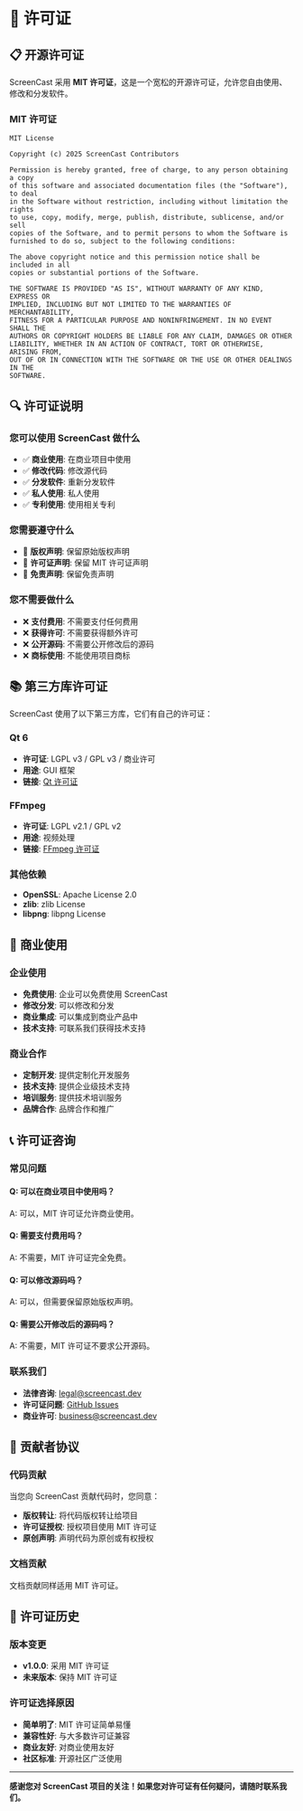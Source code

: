 # 📄 许可证

## 📋 开源许可证

ScreenCast 采用 **MIT 许可证**，这是一个宽松的开源许可证，允许您自由使用、修改和分发软件。

### MIT 许可证

```
MIT License

Copyright (c) 2025 ScreenCast Contributors

Permission is hereby granted, free of charge, to any person obtaining a copy
of this software and associated documentation files (the "Software"), to deal
in the Software without restriction, including without limitation the rights
to use, copy, modify, merge, publish, distribute, sublicense, and/or sell
copies of the Software, and to permit persons to whom the Software is
furnished to do so, subject to the following conditions:

The above copyright notice and this permission notice shall be included in all
copies or substantial portions of the Software.

THE SOFTWARE IS PROVIDED "AS IS", WITHOUT WARRANTY OF ANY KIND, EXPRESS OR
IMPLIED, INCLUDING BUT NOT LIMITED TO THE WARRANTIES OF MERCHANTABILITY,
FITNESS FOR A PARTICULAR PURPOSE AND NONINFRINGEMENT. IN NO EVENT SHALL THE
AUTHORS OR COPYRIGHT HOLDERS BE LIABLE FOR ANY CLAIM, DAMAGES OR OTHER
LIABILITY, WHETHER IN AN ACTION OF CONTRACT, TORT OR OTHERWISE, ARISING FROM,
OUT OF OR IN CONNECTION WITH THE SOFTWARE OR THE USE OR OTHER DEALINGS IN THE
SOFTWARE.
```

## 🔍 许可证说明

### 您可以使用 ScreenCast 做什么

- ✅ **商业使用**: 在商业项目中使用
- ✅ **修改代码**: 修改源代码
- ✅ **分发软件**: 重新分发软件
- ✅ **私人使用**: 私人使用
- ✅ **专利使用**: 使用相关专利

### 您需要遵守什么

- 📝 **版权声明**: 保留原始版权声明
- 📝 **许可证声明**: 保留 MIT 许可证声明
- 📝 **免责声明**: 保留免责声明

### 您不需要做什么

- ❌ **支付费用**: 不需要支付任何费用
- ❌ **获得许可**: 不需要获得额外许可
- ❌ **公开源码**: 不需要公开修改后的源码
- ❌ **商标使用**: 不能使用项目商标

## 📚 第三方库许可证

ScreenCast 使用了以下第三方库，它们有自己的许可证：

### Qt 6
- **许可证**: LGPL v3 / GPL v3 / 商业许可
- **用途**: GUI 框架
- **链接**: [Qt 许可证](https://www.qt.io/licensing/)

### FFmpeg
- **许可证**: LGPL v2.1 / GPL v2
- **用途**: 视频处理
- **链接**: [FFmpeg 许可证](https://ffmpeg.org/legal.html)

### 其他依赖
- **OpenSSL**: Apache License 2.0
- **zlib**: zlib License
- **libpng**: libpng License

## 🏢 商业使用

### 企业使用
- **免费使用**: 企业可以免费使用 ScreenCast
- **修改分发**: 可以修改和分发
- **商业集成**: 可以集成到商业产品中
- **技术支持**: 可联系我们获得技术支持

### 商业合作
- **定制开发**: 提供定制化开发服务
- **技术支持**: 提供企业级技术支持
- **培训服务**: 提供技术培训服务
- **品牌合作**: 品牌合作和推广

## 📞 许可证咨询

### 常见问题

#### Q: 可以在商业项目中使用吗？
A: 可以，MIT 许可证允许商业使用。

#### Q: 需要支付费用吗？
A: 不需要，MIT 许可证完全免费。

#### Q: 可以修改源码吗？
A: 可以，但需要保留原始版权声明。

#### Q: 需要公开修改后的源码吗？
A: 不需要，MIT 许可证不要求公开源码。

### 联系我们

- **法律咨询**: legal@screencast.dev
- **许可证问题**: [GitHub Issues](https://github.com/frankzhangv5/ScreenCast/issues)
- **商业许可**: business@screencast.dev

## 🤝 贡献者协议

### 代码贡献
当您向 ScreenCast 贡献代码时，您同意：

- **版权转让**: 将代码版权转让给项目
- **许可证授权**: 授权项目使用 MIT 许可证
- **原创声明**: 声明代码为原创或有权授权

### 文档贡献
文档贡献同样适用 MIT 许可证。

## 📖 许可证历史

### 版本变更
- **v1.0.0**: 采用 MIT 许可证
- **未来版本**: 保持 MIT 许可证

### 许可证选择原因
- **简单明了**: MIT 许可证简单易懂
- **兼容性好**: 与大多数许可证兼容
- **商业友好**: 对商业使用友好
- **社区标准**: 开源社区广泛使用

---

**感谢您对 ScreenCast 项目的关注！如果您对许可证有任何疑问，请随时联系我们。** 